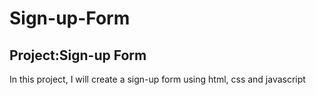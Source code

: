 # Sign-up-Form

## Project:Sign-up Form

In this project, I will create a sign-up form using html, css and javascript
